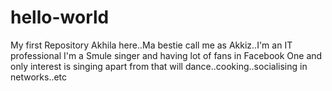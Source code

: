 # hello-world
My first Repository
Akhila here..Ma bestie call me as Akkiz..I'm an IT professional
I'm a Smule singer and having lot of fans in Facebook
One and only interest is singing apart from that will dance..cooking..socialising in networks..etc
